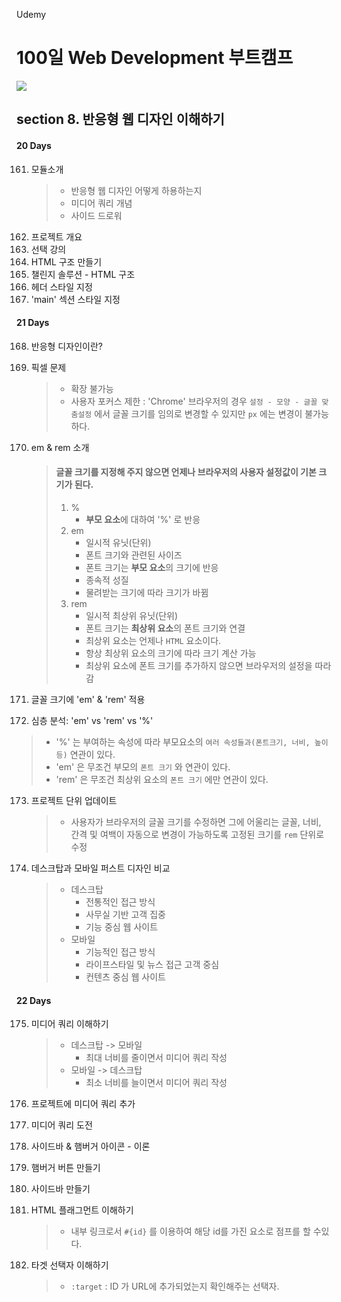 Udemy

# 100일 Web Development 부트캠프

[<img src="https://img.shields.io/badge/github-%23121011.svg?style=for-the-badge&logo=github&logoColor=white" />](https://github.com/academind/100-days-of-web-development/)

## section 8. 반응형 웹 디자인 이해하기

#### 20 Days

161. 모듈소개
     > - 반응형 웹 디자인 어떻게 하용하는지
     > - 미디어 쿼리 개념
     > - 사이드 드로워
162. 프로젝트 개요
163. 선택 강의
164. HTML 구조 만들기
165. 챌린지 솔루션 - HTML 구조
166. 헤더 스타일 지정
167. 'main' 섹션 스타일 지정

#### 21 Days

168. 반응형 디자인이란?
169. 픽셀 문제
     > - 확장 불가능
     > - 사용자 포커스 제한
     >   : 'Chrome' 브라우저의 경우 `설정 - 모양 - 글꼴 맞춤설정` 에서 글꼴 크기를 임의로 변경할 수 있지만 `px` 에는 변경이 불가능 하다.
170. em & rem 소개

     > #### 글꼴 크기를 지정해 주지 않으면 언제나 브라우저의 사용자 설정값이 기본 크기가 된다.
     >
     > 1. %
     >    - <strong>부모 요소</strong>에 대하여 '%' 로 반응
     > 2. em
     >    - 일시적 유닛(단위)
     >    - 폰트 크기와 관련된 사이즈
     >    - 폰트 크기는 <strong>부모 요소</strong>의 크기에 반응
     >    - 종속적 성질
     >    - 물려받는 크기에 따라 크기가 바뀜
     > 3. rem
     >    - 일시적 최상위 유닛(단위)
     >    - 폰트 크기는 <strong>최상위 요소</strong>의 폰트 크기와 연결
     >    - 최상위 요소는 언제나 `HTML` 요소이다.
     >    - 항상 최상위 요소의 크기에 따라 크기 계산 가능
     >    - 최상위 요소에 폰트 크기를 추가하지 않으면 브라우저의 설정을 따라감

171. 글꼴 크기에 'em' & 'rem' 적용
172. 심층 분석: 'em' vs 'rem' vs '%'

> - '%' 는 부여하는 속성에 따라 부모요소의 `여러 속성들과(폰트크기, 너비, 높이 등)` 연관이 있다.
> - 'em' 은 무조건 부모의 `폰트 크기` 와 연관이 있다.
> - 'rem' 은 무조건 최상위 요소의 `폰트 크기` 에만 연관이 있다.

173. 프로젝트 단위 업데이트
     > - 사용자가 브라우저의 글꼴 크기를 수정하면 그에 어울리는 글꼴, 너비, 간격 및 여백이 자동으로 변경이 가능하도록 고정된 크기를 `rem` 단위로 수정
174. 데스크탑과 모바일 퍼스트 디자인 비교
     > - 데스크탑
     >   - 전통적인 접근 방식
     >   - 사무실 기반 고객 집중
     >   - 기능 중심 웹 사이트
     > - 모바일
     >   - 기능적인 접근 방식
     >   - 라이프스타일 및 뉴스 접근 고객 중심
     >   - 컨텐츠 중심 웹 사이트

#### 22 Days

175. 미디어 쿼리 이해하기

     > - 데스크탑 -> 모바일
     >   - 최대 너비를 줄이면서 미디어 쿼리 작성
     > - 모바일 -> 데스크탑
     >   - 최소 너비를 늘이면서 미디어 쿼리 작성

176. 프로젝트에 미디어 쿼리 추가
177. 미디어 쿼리 도전
178. 사이드바 & 햄버거 아이콘 - 이론
179. 햄버거 버튼 만들기
180. 사이드바 만들기
181. HTML 플래그먼트 이해하기

     > - 내부 링크로서 `#{id}` 를 이용하여 해당 id를 가진 요소로 점프를 할 수있다.

182. 타겟 선택자 이해하기

     > - `:target` : ID 가 URL에 추가되었는지 확인해주는 선택자.

